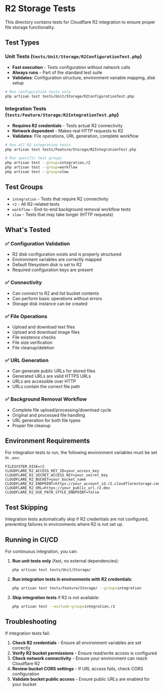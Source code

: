 # R2 Storage Tests

This directory contains tests for Cloudflare R2 integration to ensure proper file storage functionality.

## Test Types

### Unit Tests (`tests/Unit/Storage/R2ConfigurationTest.php`)

-   **Fast execution** - Tests configuration without network calls
-   **Always runs** - Part of the standard test suite
-   **Validates**: Configuration structure, environment variable mapping, disk setup

```bash
# Run configuration tests only
php artisan test tests/Unit/Storage/R2ConfigurationTest.php
```

### Integration Tests (`tests/Feature/Storage/R2IntegrationTest.php`)

-   **Requires R2 credentials** - Tests actual R2 connectivity
-   **Network dependent** - Makes real HTTP requests to R2
-   **Validates**: File operations, URL generation, complete workflow

```bash
# Run all R2 integration tests
php artisan test tests/Feature/Storage/R2IntegrationTest.php

# Run specific test groups
php artisan test --group=integration,r2
php artisan test --group=workflow
php artisan test --group=slow
```

## Test Groups

-   `integration` - Tests that require R2 connectivity
-   `r2` - All R2-related tests
-   `workflow` - End-to-end background removal workflow tests
-   `slow` - Tests that may take longer (HTTP requests)

## What's Tested

### ✅ Configuration Validation

-   R2 disk configuration exists and is properly structured
-   Environment variables are correctly mapped
-   Default filesystem disk is set to R2
-   Required configuration keys are present

### ✅ Connectivity

-   Can connect to R2 and list bucket contents
-   Can perform basic operations without errors
-   Storage disk instance can be created

### ✅ File Operations

-   Upload and download text files
-   Upload and download image files
-   File existence checks
-   File size verification
-   File cleanup/deletion

### ✅ URL Generation

-   Can generate public URLs for stored files
-   Generated URLs are valid HTTPS URLs
-   URLs are accessible over HTTP
-   URLs contain the correct file path

### ✅ Background Removal Workflow

-   Complete file upload/processing/download cycle
-   Original and processed file handling
-   URL generation for both file types
-   Proper file cleanup

## Environment Requirements

For integration tests to run, the following environment variables must be set in `.env`:

```env
FILESYSTEM_DISK=r2
CLOUDFLARE_R2_ACCESS_KEY_ID=your_access_key
CLOUDFLARE_R2_SECRET_ACCESS_KEY=your_secret_key
CLOUDFLARE_R2_BUCKET=your_bucket_name
CLOUDFLARE_R2_ENDPOINT=https://your_account_id.r2.cloudflarestorage.com
CLOUDFLARE_R2_URL=https://your_public_url.r2.dev
CLOUDFLARE_R2_USE_PATH_STYLE_ENDPOINT=false
```

## Test Skipping

Integration tests automatically skip if R2 credentials are not configured, preventing failures in environments where R2 is not set up.

## Running in CI/CD

For continuous integration, you can:

1. **Run unit tests only** (fast, no external dependencies):

    ```bash
    php artisan test tests/Unit/Storage/
    ```

2. **Run integration tests in environments with R2 credentials**:

    ```bash
    php artisan test tests/Feature/Storage/ --group=integration
    ```

3. **Skip integration tests** if R2 is not available:
    ```bash
    php artisan test --exclude-group=integration,r2
    ```

## Troubleshooting

If integration tests fail:

1. **Check R2 credentials** - Ensure all environment variables are set correctly
2. **Verify R2 bucket permissions** - Ensure read/write access is configured
3. **Check network connectivity** - Ensure your environment can reach Cloudflare R2
4. **Review bucket CORS settings** - If URL access fails, check CORS configuration
5. **Validate bucket public access** - Ensure public URLs are enabled for your bucket
